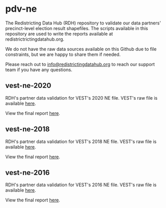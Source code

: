 # pdv-ne

The Redistricting Data Hub (RDH) repository to validate our data partners' precinct-level election result shapefiles. The scripts available in this repository are used to write the reports available at redistrictrictingdatahub.org.

We do not have the raw data sources available on this Github due to file constraints, but we are happy to share them if needed.

Please reach out to [info@redistrictingdatahub.org](mailto:info@redistrictingdatahub.org) to reach our support team if you have any questions.

## vest-ne-2020

RDH's partner data validation for VEST's 2020 NE file. 
VEST's raw file is available [here](https://dataverse.harvard.edu/file.xhtml?fileId=4931791&version=21.0).  

View the final report [here](https://redistrictingdatahub.org/dataset/vest-2020-nebraska-precinct-boundaries-and-election-results/).

## vest-ne-2018

RDH's partner data validation for VEST's 2018 NE file.
VEST's raw file is available [here](https://dataverse.harvard.edu/file.xhtml?fileId=4931784&version=48.0).  

View the final report [here](https://redistrictingdatahub.org/dataset/vest-2018-nebraska-precinct-and-election-results/).

## vest-ne-2016

RDH's partner data validation for VEST's 2016 NE file.
VEST's raw file is available [here](https://dataverse.harvard.edu/file.xhtml?fileId=4931772&version=71.0#).  

View the final report [here](https://redistrictingdatahub.org/dataset/vest-2016-nebraska-precinct-and-election-results/).
